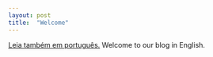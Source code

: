 ```yaml
---
layout: post
title:  "Welcome"
---
```

[Leia também em português.](`https://gelinc.github.io/oi/` "Leia também em português.")
Welcome to our blog in English.
